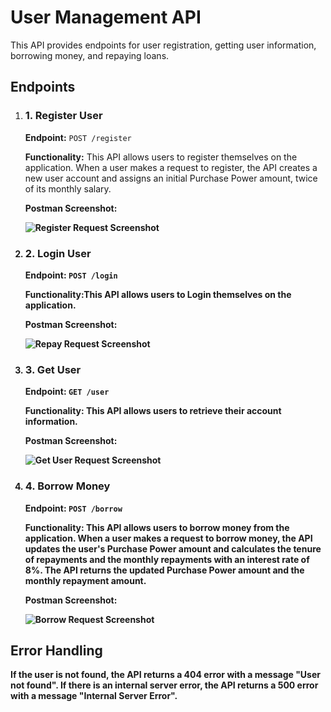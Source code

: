<h1>User Management API</h1>
<p>This API provides endpoints for user registration, getting user information, borrowing money, and repaying loans.</p>
<h2>Endpoints</h2>
<ol>
    <li>
        <h3>1. Register User</h3>
        <p><strong>Endpoint:</strong> <code>POST /register</code></p>
        <p><strong>Functionality:</strong> This API allows users to register themselves on the application. When a user makes a request to register, the API creates a new user account and assigns an initial Purchase Power amount, twice of its monthly salary.</p>
        <p><strong>Postman Screenshot:</strong></p>
        <p><strong><img src="https://github.com/user-attachments/assets/f8f9576d-e187-4329-9482-2a24d21a156c" alt="Register Request Screenshot"></p>
    </li>
     <li>
        <h3>2. Login User</h3>
        <p><strong>
Endpoint:</strong> <code>POST /login</code></p>
        <p><strong>Functionality:</strong>This API allows users to Login themselves on the application.</p>
        <p><strong>Postman Screenshot:</strong></p>
        <p><strong><img src="https://github.com/user-attachments/assets/ecae97aa-7f86-4e80-9082-ee3191c33151" alt="Repay Request Screenshot"></p>
    </li>
    <li>
        <h3>3. Get User</h3>
        <p><strong>Endpoint:</strong> <code>GET /user</code></p>
        <p><strong>Functionality:</strong> This API allows users to retrieve their account information.</p>
        <p><strong>Postman Screenshot:</strong></p>
        <p><strong><img src="https://github.com/user-attachments/assets/03be949a-f40e-4a07-bef6-37d27378efe1" alt="Get User Request Screenshot"></p>
    </li>
    <li>
        <h3>4. Borrow Money</h3>
        <p><strong>Endpoint:</strong> <code>POST /borrow</code></p>
        <p><strong>Functionality:</strong> This API allows users to borrow money from the application. When a user makes a request to borrow money, the API updates the user's Purchase Power amount and calculates the tenure of repayments and the monthly repayments with an interest rate of 8%. The API returns the updated Purchase Power amount and the monthly repayment amount.</p>
        <p><strong>Postman Screenshot:</strong></p>
        <p><strong><img src="https://github.com/user-attachments/assets/613cb562-9ad5-4c8a-bf73-d05560ecc73b" alt="Borrow Request Screenshot"></p>   
    </li>
</ol>
<h2>Error Handling</h2>
<p>If the user is not found, the API returns a 404 error with a message "User not found". If there is an internal server error, the API returns a 500 error with a message "Internal Server Error".</p>
